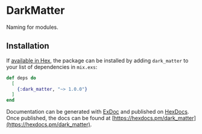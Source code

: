 # DarkMatter

Naming for modules.

## Installation

If [available in Hex](https://hex.pm/docs/publish), the package can be installed
by adding `dark_matter` to your list of dependencies in `mix.exs`:

```elixir
def deps do
  [
    {:dark_matter, "~> 1.0.0"}
  ]
end
```

Documentation can be generated with [ExDoc](https://github.com/elixir-lang/ex_doc)
and published on [HexDocs](https://hexdocs.pm). Once published, the docs can
be found at [https://hexdocs.pm/dark_matter](https://hexdocs.pm/dark_matter).

